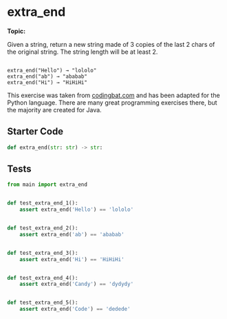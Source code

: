 # extra_end
**Topic:** 



Given a string, return a new string made of 3 copies of the last 2 chars of the original string. The string length will be at least 2.

<code>
extra_end("Hello") → "lololo"
extra_end("ab") → "ababab"
extra_end("Hi") → "HiHiHi"
</code>

This exercise was taken from [codingbat.com](https://codingbat.com/prob/p108853) and has been adapted for the Python language. There are many great programming exercises there, but the majority are created for Java.

## Starter Code
```python
def extra_end(str: str) -> str:
```

## Tests
```python
from main import extra_end


def test_extra_end_1():
    assert extra_end('Hello') == 'lololo'


def test_extra_end_2():
    assert extra_end('ab') == 'ababab'


def test_extra_end_3():
    assert extra_end('Hi') == 'HiHiHi'


def test_extra_end_4():
    assert extra_end('Candy') == 'dydydy'


def test_extra_end_5():
    assert extra_end('Code') == 'dedede'
```
